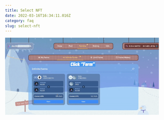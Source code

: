 ```yaml
---
title: Select NFT
date: 2022-03-16T16:34:11.016Z
category: faq
slug: select-nft
---
```

![](https://raw.githubusercontent.com/MirYasa/help-center/master/images/uploads/2.gif)